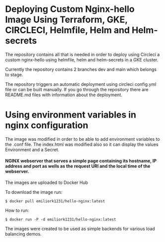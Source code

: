 # Deploying Custom Nginx-hello Image Using Terraform, GKE, CIRCLECI, Helmfile, Helm and Helm-secrets

The repository contains all that is needed in order to deploy using Circleci a custom nginx-hello using helmfile, helm and helm-secrets in a GKE cluster.

Currently the repository contains 2 branches dev and main which belongs to stage.

The repository triggers an automatic deployment using circleci config.yml file or can be built manually. If you go through the repository there are README.md files with information about the deployment.

# Using environment variables in nginx configuration
The image was modified in order to be able to add environment variables to the .conf file. The index.html was modified also so it can display the values Environment and a Secret.

#### NGINX webserver that serves a simple page containing its hostname, IP address and port as wells as the request URI and the local time of the webserver.


The images are uploaded to Docker Hub

To download the image run:
```
$ docker pull emiliork1231/hello-nginx:latest
```

How to run:
```
$ docker run -P -d emiliork1231/hello-nginx:latest
```

The images were created to be used as simple backends for various load balancing demos.
